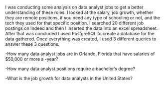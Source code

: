 I was conducting some analysis on data analyst jobs to get a better understanding of these roles. I looked at the salary, job growth, whether they are remote positions, if you need any type of schooling or not, and the tech they used for that specific position. I searched 20 different job postings on Indeed and then I inserted the data into an excel spreadsheet. After that was concluded I used PostgreSQL to create a database for the data gathered. Once everything was created, I used 3 different queries to answer these 3 questions.

-How many data analyst jobs are in Orlando, Florida that have salaries of $50,000 or more a -year?

-How many data analyst positions require a bachelor’s degree?

-What is the job growth for data analysts in the United States?
